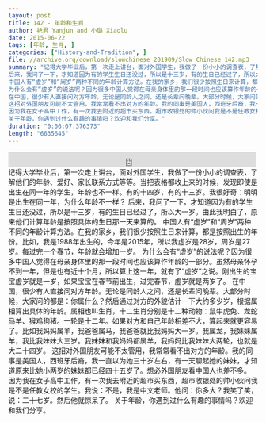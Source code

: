 ```yaml
---
layout: post
title: 142 - 年龄和生肖
author: 艳君 Yanjun and 小璐 Xiaolu
date: 2015-06-22
tags: [年龄, 生肖, ]
categories: ["History-and-Tradition", ]
file: //archive.org/download/slowchinese_201909/Slow_Chinese_142.mp3
summary: "记得大学毕业后，第一次走上讲台，面对外国学生，我做了一份小小的调查表，了解他们的年龄、爱好、家长联系方式等等。当把表格都收上来的时候，发现即使是出生在同一年的学生，年龄也不一样。有的十四岁，有的十三岁。我很好奇：明明是出生在同一年，为什么年龄不一样？  
后来，我问了一下，才知道因为有的学生生日还没过，所以是十三岁，有的生日已经过了，所以大一岁。由此我明白了，原来他们计算年龄是按照具体的生日那一天来算的。  
中国人有“虚岁”和“周岁”两种不同的年龄计算方法。在我的家乡，我们很少按照生日来计算，都是按照出生的年份。比如，我是1988年出生的，今年是2015年，所以我虚岁是28岁，周岁是27岁。每过完一个春节，年龄就会增加一岁。  
为什么会有“虚岁”的说法呢？因为很多中国人觉得在母亲身体里的那一段时间也应该算作年龄的一部分。虽然母亲怀孕不到一年，但是也有近十个月，所以算上这一年，就有了“虚岁”之说。刚出生的宝宝虚岁就是一岁，如果宝宝在春节前出生，过完春节，虚岁就是两岁了。  
在中国，很少有人直接问对方年龄。无论是同龄人之间，还是长辈问晚辈。大部分时候，大家问的都是：你属什么？然后通过对方的外貌估计一下大约多少岁，根据属相算出具体的年龄。属相也叫生肖，十二生肖分别是十二种动物：鼠牛虎兔、龙蛇马羊、猴鸡狗猪。一轮是十二年。如果对方和自己年龄相差不大，算起来就更容易了。比如我妈妈属羊，我爸爸属马，我爸爸就比我妈妈大一岁。我属龙，我妹妹属羊，我比我妹妹大三岁。我妹妹和我妈妈都属羊，我妈妈比我妹妹大两轮，也就是大二十四岁。  
这招对外国朋友可能不太管用，我常常看不出对方的年龄。我的同事是美国人，西班牙后裔，我一直以为她三十岁左右，有一天聊起她的妹妹，才知道原来比她小两岁的妹妹都已经四十五岁了。想必外国朋友看中国人也差不多。  
因为我在女子高中工作，有一次我去附近的超市买东西，超市收银处的帅小伙问我是不是任教女校的学生。我说：不是，我是中文老师。他问：你多大？我笑了笑，说：二十七岁。然后他就惊呆了。  
关于年龄，你遇到过什么有趣的事情吗？欢迎和我们分享。"
duration: "0:06:07.376373"
length: "6635645"
---
```


<iframe src="https://archive.org/embed/slowchinese_201909/Slow_Chinese_142.mp3" width="500" height="30" frameborder="0" webkitallowfullscreen="true" mozallowfullscreen="true" allowfullscreen></iframe>
记得大学毕业后，第一次走上讲台，面对外国学生，我做了一份小小的调查表，了解他们的年龄、爱好、家长联系方式等等。当把表格都收上来的时候，发现即使是出生在同一年的学生，年龄也不一样。有的十四岁，有的十三岁。我很好奇：明明是出生在同一年，为什么年龄不一样？  
后来，我问了一下，才知道因为有的学生生日还没过，所以是十三岁，有的生日已经过了，所以大一岁。由此我明白了，原来他们计算年龄是按照具体的生日那一天来算的。  
中国人有“虚岁”和“周岁”两种不同的年龄计算方法。在我的家乡，我们很少按照生日来计算，都是按照出生的年份。比如，我是1988年出生的，今年是2015年，所以我虚岁是28岁，周岁是27岁。每过完一个春节，年龄就会增加一岁。  
为什么会有“虚岁”的说法呢？因为很多中国人觉得在母亲身体里的那一段时间也应该算作年龄的一部分。虽然母亲怀孕不到一年，但是也有近十个月，所以算上这一年，就有了“虚岁”之说。刚出生的宝宝虚岁就是一岁，如果宝宝在春节前出生，过完春节，虚岁就是两岁了。  
在中国，很少有人直接问对方年龄。无论是同龄人之间，还是长辈问晚辈。大部分时候，大家问的都是：你属什么？然后通过对方的外貌估计一下大约多少岁，根据属相算出具体的年龄。属相也叫生肖，十二生肖分别是十二种动物：鼠牛虎兔、龙蛇马羊、猴鸡狗猪。一轮是十二年。如果对方和自己年龄相差不大，算起来就更容易了。比如我妈妈属羊，我爸爸属马，我爸爸就比我妈妈大一岁。我属龙，我妹妹属羊，我比我妹妹大三岁。我妹妹和我妈妈都属羊，我妈妈比我妹妹大两轮，也就是大二十四岁。  
这招对外国朋友可能不太管用，我常常看不出对方的年龄。我的同事是美国人，西班牙后裔，我一直以为她三十岁左右，有一天聊起她的妹妹，才知道原来比她小两岁的妹妹都已经四十五岁了。想必外国朋友看中国人也差不多。  
因为我在女子高中工作，有一次我去附近的超市买东西，超市收银处的帅小伙问我是不是任教女校的学生。我说：不是，我是中文老师。他问：你多大？我笑了笑，说：二十七岁。然后他就惊呆了。  
关于年龄，你遇到过什么有趣的事情吗？欢迎和我们分享。
